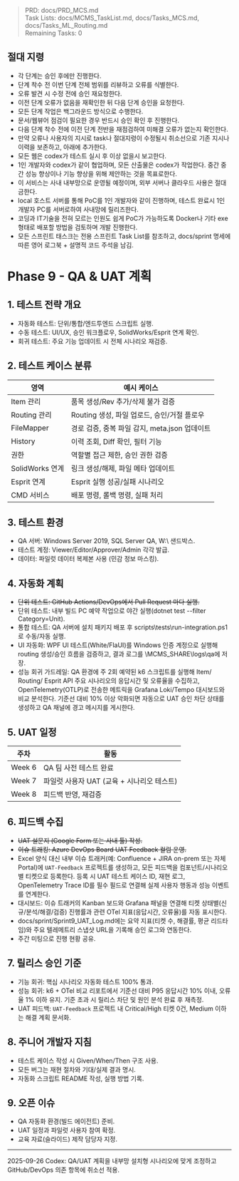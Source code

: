 > PRD: docs/PRD_MCS.md  
> Task Lists: docs/MCMS_TaskList.md, docs/Tasks_MCS.md, docs/Tasks_ML_Routing.md  
> Remaining Tasks: 0

## 절대 지령
- 각 단계는 승인 후에만 진행한다.
- 단계 착수 전 이번 단계 전체 범위를 리뷰하고 오류를 식별한다.
- 오류 발견 시 수정 전에 승인 재요청한다.
- 이전 단계 오류가 없음을 재확인한 뒤 다음 단계 승인을 요청한다.
- 모든 단계 작업은 백그라운드 방식으로 수행한다.
- 문서/웹뷰어 점검이 필요한 경우 반드시 승인 확인 후 진행한다.
- 다음 단계 착수 전에 이전 단계 전반을 재점검하여 미해결 오류가 없는지 확인한다.
- 만약 오류나 사용자의 지시로 task나 절대지령이 수정될시 취소선으로 기존 지시나 이력을 보존하고, 아래에 추가한다.
- 모든 웹은 codex가 테스트 실시 후 이상 없을시 보고한다.
- 1인 개발자와 codex가 같이 협업하며, 모든 산출물은 codex가 작업한다. 중간 중간 성능 향상이나 기능 향상을 위해 제안하는 것을 목표로한다.
- 이 서비스는 사내 내부망으로 운영될 예정이며, 외부 서버나 클라우드 사용은 절대 금한다.
- local 호스트 서버를 통해 PoC를 1인 개발자와 같이 진행하며, 테스트 완료시 1인 개발자 PC를 서버로하여 사내망에 릴리즈한다.
- 코딩과 IT기술을 전혀 모르는 인원도 쉽게 PoC가 가능하도록 Docker나 기타 exe 형태로 배포할 방법을 검토하며 개발 진행한다.
- 모든 스프린트 태스크는 전용 스프린트 Task List를 참조하고, docs/sprint 명세에 따른 영어 로그북 + 설명적 코드 주석을 남김.
# Phase 9 - QA & UAT 계획

## 1. 테스트 전략 개요
- 자동화 테스트: 단위/통합/엔드투엔드 스크립트 실행.
- 수동 테스트: UI/UX, 승인 워크플로우, SolidWorks/Esprit 연계 확인.
- 회귀 테스트: 주요 기능 업데이트 시 전체 시나리오 재검증.

## 2. 테스트 케이스 분류
| 영역 | 예시 케이스 |
| --- | --- |
| Item 관리 | 품목 생성/Rev 추가/삭제 불가 검증 |
| Routing 관리 | Routing 생성, 파일 업로드, 승인/거절 플로우 |
| FileMapper | 경로 검증, 중복 파일 감지, meta.json 업데이트 |
| History | 이력 조회, Diff 확인, 필터 기능 |
| 권한 | 역할별 접근 제한, 승인 권한 검증 |
| SolidWorks 연계 | 링크 생성/해제, 파일 메타 업데이트 |
| Esprit 연계 | Esprit 실행 성공/실패 시나리오 |
| CMD 서비스 | 배포 명령, 롤백 명령, 실패 처리 |

## 3. 테스트 환경
- QA 서버: Windows Server 2019, SQL Server QA, W:\ 샌드박스.
- 테스트 계정: Viewer/Editor/Approver/Admin 각각 발급.
- 데이터: 파일럿 데이터 복제본 사용 (민감 정보 마스킹).

## 4. 자동화 계획
- ~~단위 테스트: GitHub Actions/DevOps에서 Pull Request 마다 실행.~~
- 단위 테스트: 내부 빌드 PC 예약 작업으로 야간 실행(dotnet test --filter Category=Unit).
- 통합 테스트: QA 서버에 설치 패키지 배포 후 scripts\\tests\\run-integration.ps1로 수동/자동 실행.
- UI 자동화: WPF UI 테스트(White/FlaUI)를 Windows 인증 계정으로 실행해 routing 생성/승인 흐름을 검증하고, 결과 로그를 \\MCMS_SHARE\\logs\\qa에 저장.
- 성능 회귀 가드레일: QA 환경에 주 2회 예약된 k6 스크립트를 실행해 Item/ Routing/ Esprit API 주요 시나리오의 응답시간 및 오류율을 수집하고, OpenTelemetry(OTLP)로 전송한 메트릭을 Grafana Loki/Tempo 대시보드와 비교 분석한다. 기준선 대비 10% 이상 악화되면 자동으로 UAT 승인 차단 상태를 생성하고 QA 채널에 경고 메시지를 게시한다.

## 5. UAT 일정
| 주차 | 활동 |
| --- | --- |
| Week 6 | QA 팀 사전 테스트 완료 |
| Week 7 | 파일럿 사용자 UAT (교육 + 시나리오 테스트) |
| Week 8 | 피드백 반영, 재검증 |

## 6. 피드백 수집
- ~~UAT 설문지 (Google Form 또는 사내 툴) 작성.~~
- ~~이슈 트래킹: Azure DevOps Board UAT Feedback 컬럼 운영.~~
- Excel 양식 대신 내부 이슈 트래커(예: Confluence + JIRA on-prem 또는 자체 Portal)에 `UAT-Feedback` 프로젝트를 생성하고, 모든 피드백을 컴포넌트/시나리오별 티켓으로 등록한다. 등록 시 UAT 테스트 케이스 ID, 재현 로그, OpenTelemetry Trace ID를 필수 필드로 연결해 실제 사용자 행동과 성능 이벤트를 연계한다.
- 대시보드: 이슈 트래커의 Kanban 보드와 Grafana 패널을 연결해 티켓 상태별(신규/분석/해결/검증) 진행률과 관련 OTel 지표(응답시간, 오류율)를 자동 표시한다.
- docs/sprint/Sprint9_UAT_Log.md에는 요약 지표(티켓 수, 해결률, 평균 리드타임)와 주요 텔레메트리 스냅샷 URL을 기록해 승인 로그와 연동한다.
- 주간 미팅으로 진행 현황 공유.

## 7. 릴리스 승인 기준
- 기능 회귀: 핵심 시나리오 자동화 테스트 100% 통과.
- 성능 회귀: k6 + OTel 비교 리포트에서 기준선 대비 P95 응답시간 10% 이내, 오류율 1% 이하 유지. 기준 초과 시 릴리스 차단 및 원인 분석 완료 후 재측정.
- UAT 피드백: `UAT-Feedback` 프로젝트 내 Critical/High 티켓 0건, Medium 이하는 해결 계획 문서화.

## 8. 주니어 개발자 지침
- 테스트 케이스 작성 시 Given/When/Then 구조 사용.
- 모든 버그는 재현 절차와 기대/실제 결과 명시.
- 자동화 스크립트 README 작성, 실행 방법 기록.

## 9. 오픈 이슈
- QA 자동화 환경(빌드 에이전트) 준비.
- UAT 일정과 파일럿 사용자 참여 확정.
- 교육 자료(슬라이드) 제작 담당자 지정.

---
2025-09-26 Codex: QA/UAT 계획을 내부망 설치형 시나리오에 맞게 조정하고 GitHub/DevOps 의존 항목에 취소선 적용.

